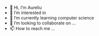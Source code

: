 - 👋 Hi, I’m Aureliu
- 👀 I’m interested in 
- 🌱 I’m currently learning computer science
- 💞️ I’m looking to collaborate on ...
- 📫 How to reach me ...

<!---
Aureliu555/Aureliu555 is a ✨ special ✨ repository because its `README.md` (this file) appears on your GitHub profile.
You can click the Preview link to take a look at your changes.
--->
